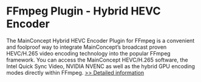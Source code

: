 # FFmpeg Plugin - Hybrid HEVC Encoder
The MainConcept Hybrid HEVC Encoder Plugin for FFmpeg is a convenient and foolproof way to integrate MainConcept’s broadcast proven HEVC/H.265 video encoding technology into the popular FFmpeg framework. You can access the MainConcept HEVC/H.265 software, the Intel Quick Sync Video, NVIDIA NVENC as well as the hybrid GPU encoding modes directly within FFmpeg.
[>> Detailed information](https://secure.element5.com/esales/product.html?productid=300985097&affiliateid=200057808)